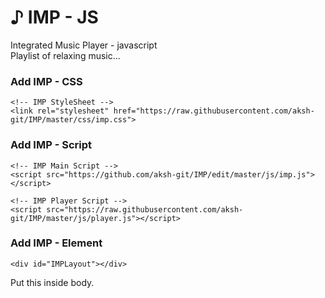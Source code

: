# &#9834; IMP - JS
Integrated Music Player - javascript \
Playlist of relaxing music...

### Add IMP - CSS
    <!-- IMP StyleSheet -->
    <link rel="stylesheet" href="https://raw.githubusercontent.com/aksh-git/IMP/master/css/imp.css">
### Add IMP - Script    
    <!-- IMP Main Script -->
    <script src="https://github.com/aksh-git/IMP/edit/master/js/imp.js"></script>
    
    <!-- IMP Player Script -->
    <script src="https://raw.githubusercontent.com/aksh-git/IMP/master/js/player.js"></script>
    
### Add IMP - Element     
    <div id="IMPLayout"></div>
   Put this inside body.
